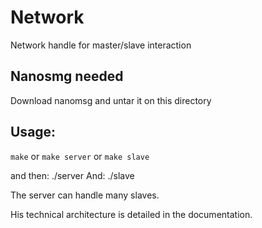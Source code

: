 # Network
Network handle for master/slave interaction

## Nanosmg needed
Download nanomsg and untar it on this directory

## Usage:
`make` or `make server` or `make slave`

and then:
./server
And:
./slave

The server can handle many slaves.

His technical architecture is detailed in the documentation.
